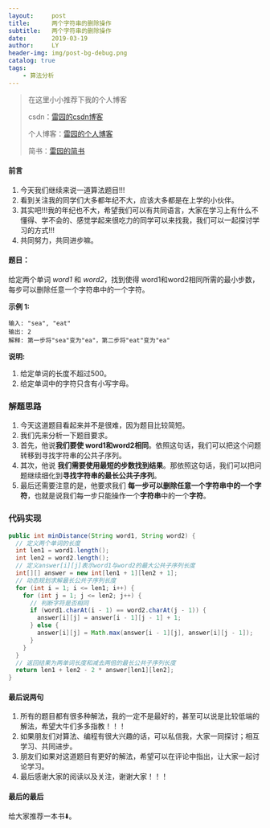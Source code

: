 ```yaml
---
layout:     post
title:      两个字符串的删除操作
subtitle:   两个字符串的删除操作
date:       2019-03-19
author:     LY
header-img: img/post-bg-debug.png
catalog: true
tags:
    - 算法分析
---
```


> 在这里小小推荐下我的个人博客
>
> csdn：[雷园的csdn博客](https://blog.csdn.net/leiyuan2580)
>
> 个人博客：[雷园的个人博客](https://imlcl.store)
>
> 简书：[雷园的简书](https://www.jianshu.com/u/016322e40e1f)
>

#### 前言

1. 今天我们继续来说一道算法题目!!!
2. 看到关注我的同学们大多都年纪不大，应该大多都是在上学的小伙伴。
3. 其实吧!!!我的年纪也不大，希望我们可以有共同语言，大家在学习上有什么不懂得、学不会的、感觉学起来很吃力的同学可以来找我，我们可以一起探讨学习的方式!!!
4. 共同努力，共同进步嘛。

#### 题目：

给定两个单词 *word1* 和 *word2*，找到使得 word1和word2相同所需的最小步数，每步可以删除任意一个字符串中的一个字符。

**示例 1:**

```
输入: "sea", "eat"
输出: 2
解释: 第一步将"sea"变为"ea"，第二步将"eat"变为"ea"
```

**说明:**

1. 给定单词的长度不超过500。
2. 给定单词中的字符只含有小写字母。

### 解题思路

1. 今天这道题目看起来并不是很难，因为题目比较简短。
2. 我们先来分析一下题目要求。
3. 首先，他说**我们要使 word1和word2相同**。依照这句话，我们可以把这个问题转移到寻找字符串的公共子序列。
4. 其次，他说 **我们需要使用最短的步数找到结果**。那依照这句话，我们可以把问题继续细化到**寻找字符串的最长公共子序列**。
5. 最后还需要注意的是，他要求我们 **每一步可以删除任意一个字符串中的一个字符**，也就是说我们每一步只能操作一个**字符串**中的一个**字符**。

### 代码实现

```java
public int minDistance(String word1, String word2) {
  // 定义两个单词的长度
  int len1 = word1.length();
  int len2 = word2.length();
  // 定义answer[i][j]表示word1与word2的最大公共子序列长度
  int[][] answer = new int[len1 + 1][len2 + 1];
  // 动态规划求解最长公共子序列长度
  for (int i = 1; i <= len1; i++) {
    for (int j = 1; j <= len2; j++) {
      // 判断字符是否相同
      if (word1.charAt(i - 1) == word2.charAt(j - 1)) {
        answer[i][j] = answer[i - 1][j - 1] + 1;
      } else {
        answer[i][j] = Math.max(answer[i - 1][j], answer[i][j - 1]);
      }
    }
  }
  // 返回结果为两单词长度和减去两倍的最长公共子序列长度
  return len1 + len2 - 2 * answer[len1][len2];
}
```

#### 最后说两句

1. 所有的题目都有很多种解法，我的一定不是最好的，甚至可以说是比较低端的解法，希望大牛们多多指教！！！
2. 如果朋友们对算法、编程有很大兴趣的话，可以私信我，大家一同探讨；相互学习、共同进步。
3. 朋友们如果对这道题目有更好的解法，希望可以在评论中指出，让大家一起讨论学习。
4. 最后感谢大家的阅读以及关注，谢谢大家！！！

#### 最后的最后

给大家推荐一本书⬇️。